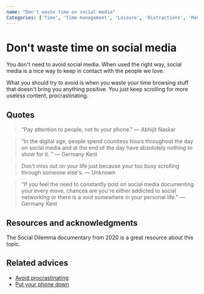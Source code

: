 ```yaml
---
name: "Don't waste time on social media"
Categories: ['Time', 'Time management', 'Leisure', 'Distractions', 'Mental health', 'Procrastination']
---
```

# Don't waste time on social media

You don't need to avoid social media. When used the right way, social media is a nice way to keep in contact with the people we love.

What you should try to avoid is when you waste your time browsing stuff that doesn't bring you anything positive. You just keep scrolling for more useless content, procrastinating.

## Quotes

> “Pay attention to people, not to your phone.” ― Abhijit Naskar

> “In the digital age, people spend countless hours throughout the day on social media and at the end of the day have absolutely nothing to show for it. ” ― Germany Kent

> Don't miss out on your life just because your too busy scrolling through someone else's. ― Unknown

> “If you feel the need to constantly post on social media documenting your every move, chances are you're either addicted to social networking or there is a void somewhere in your personal life.” ― Germany Kent

## Resources and acknowledgments

The Social Dilemma documentary from 2020 is a great resource about this topic.

## Related advices

- [Avoid procrastinating](Avoid%20procrastinating/index.md)
- [Put your phone down](Put%20your%20phone%20down/index.md)